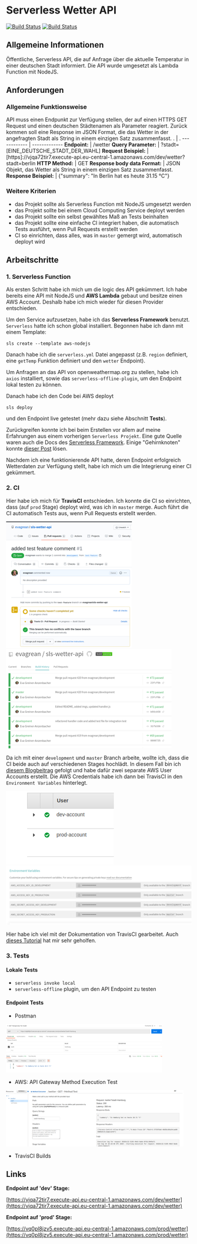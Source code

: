 # Serverless Wetter API

[![Build Status](https://travis-ci.com/evagrean/sls-wetter-api.svg?branch=development)](https://travis-ci.com/evagrean/sls-wetter-api)
[![Build Status](https://travis-ci.com/evagrean/sls-wetter-api.svg?branch=master)](https://travis-ci.com/evagrean/sls-wetter-api)

## Allgemeine Informationen

Öffentliche, Serverless API, die auf Anfrage über die aktuelle Temperatur in einer deutschen Stadt informiert. Die API wurde umgesetzt als Lambda Function mit NodeJS.

## Anforderungen

### Allgemeine Funktionsweise

API muss einen Endpunkt zur Verfügung stellen, der auf einen HTTPS GET Request und einen deutschen Städtenamen als Parameter reagiert. Zurück kommen soll eine Response im JSON Format, die das Wetter in der angefragten Stadt als String in einem einzigen Satz zusammenfasst.
. | .
------------ | -------------
**Endpoint:** | /wetter
**Query Parameter:** | ?stadt=[EINE_DEUTSCHE_STADT_DER_WAHL]
**Request Beispiel:** | [https]://vjqa72tir7.execute-api.eu-central-1.amazonaws.com/dev/wetter?stadt=berlin
**HTTP Method:** | GET
**Response body data Format:** | JSON Objekt, das Wetter als String in einem einzigen Satz zusammenfasst.
**Response Beispiel:** | {"summary": "In Berlin hat es heute 31.15 °C"}

### Weitere Kriterien

- das Projekt sollte als Serverless Function mit NodeJS umgesetzt werden
- das Projekt sollte bei einem Cloud Computing Service deployt werden
- das Projekt sollte ein selbst gewähltes Maß an Tests beinhalten
- das Projekt sollte eine einfache CI integriert haben, die automatisch Tests ausführt, wenn Pull Requests erstellt werden
- CI so einrichten, dass alles, was in `master` gemergt wird, automatisch deployt wird

## Arbeitschritte

### 1. Serverless Function

Als ersten Schritt habe ich mich um die logic des API gekümmert. Ich habe bereits eine API mit NodeJS und **AWS Lambda** gebaut und besitze einen AWS Account. Deshalb habe ich mich wieder für diesen Provider entschieden.

Um den Service aufzusetzen, habe ich das **Serverless Framework** benutzt. `Serverless` hatte ich schon global installiert.
Begonnen habe ich dann mit einem Template:

```
sls create --template aws-nodejs
```

Danach habe ich die `serverless.yml` Datei angepasst (z.B. `region` definiert, eine `getTemp` Funktion definiert und den `wetter` Endpoint).

Um Anfragen an das API von openweathermap.org zu stellen, habe ich `axios` installiert, sowie das `serverless-offline-plugin`, um den Endpoint lokal testen zu können.

Danach habe ich den Code bei AWS deployt

```
sls deploy
```

und den Endpoint live getestet (mehr dazu siehe Abschnitt **Tests**).

Zurückgreifen konnte ich bei beim Erstellen vor allem auf meine Erfahrungen aus einem vorherigen `Serverless Projekt`. Eine gute Quelle waren auch die Docs des [Serverless Framework](https://www.serverless.com/framework/docs/). Einige "Gehirnknoten" konnte [dieser Post](http://toniando.com/posts/weather-in-venice-web-app-lambda-and-api-gateway/) lösen.

Nachdem ich eine funktionierende API hatte, deren Endpoint erfolgreich Wetterdaten zur Verfügung stellt, habe ich mich um die Integrierung einer CI gekümmert.

### 2. CI

Hier habe ich mich für **TravisCI** entschieden. Ich konnte die CI so einrichten, dass (auf `prod` Stage) deployt wird, was ich in `master` merge. Auch führt die CI automatisch Tests aus, wenn Pull Requests erstellt werden.

![Pull-Request GitHub](/assets/pullrequest.png) ![Travis Builds](/assets/builds.png)

Da ich mit einer `development` und `master` Branch arbeite, wollte ich, dass die CI beide auch auf verschiedenen Stages hochlädt. In diesem Fall bin ich [diesem Blogbeitrag](https://seed.run/blog/how-to-build-a-cicd-pipeline-for-serverless-apps-with-travis-ci.html) gefolgt und habe dafür zwei separate AWS User Accounts erstellt. Die AWS Credentials habe ich dann bei TravisCI in den `Environment Variables` hinterlegt.

![AWS User](/assets/aws-user.png) ![Travis Env Var](/assets/travis-env.png)

Hier habe ich viel mit der Dokumentation von TravisCI gearbeitet. Auch [dieses Tutorial](https://medium.com/swlh/setup-ci-cd-pipeline-for-aws-lambda-using-github-travis-ci-9812c8ef7199) hat mir sehr geholfen.

### 3. Tests

#### Lokale Tests

- `serverless invoke local`
- `serverless-offline` plugin, um den API Endpoint zu testen

#### Endpoint Tests

- Postman

![Postman](/assets/postman.png)

- AWS: API Gateway Method Execution Test

![AWS method test](/assets/aws-method-ex.png)

- TravisCI Builds

## Links

**Endpoint auf 'dev' Stage:**

[https://vjqa72tir7.execute-api.eu-central-1.amazonaws.com/dev/wetter](https://vjqa72tir7.execute-api.eu-central-1.amazonaws.com/dev/wetter)

**Endpoint auf 'prod' Stage:**

[https://vq0pl8jzv5.execute-api.eu-central-1.amazonaws.com/prod/wetter](https://vq0pl8jzv5.execute-api.eu-central-1.amazonaws.com/prod/wetter)
